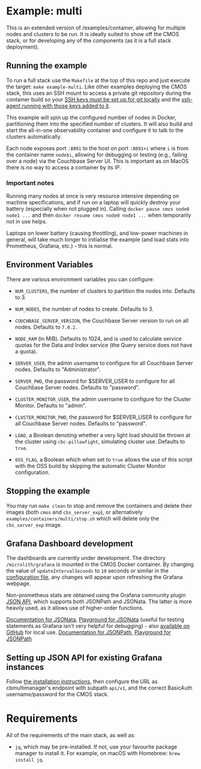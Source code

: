 # Example: multi #

This is an extended version of /examples/container, allowing for multiple nodes and clusters to be run. It is ideally suited to show off the CMOS stack, or for developing any of the components (as it is a full stack deployment).

## Running the example ##

To run a full stack use the `Makefile` at the top of this repo and just execute the target: `make example-multi`. Like other examples deploying the CMOS stack, this uses an SSH mount to access a private git repository during the container build so your [SSH keys must be set up for git locally](https://docs.github.com/en/authentication/connecting-to-github-with-ssh/generating-a-new-ssh-key-and-adding-it-to-the-ssh-agent) and the [ssh-agent running with those keys added to it](https://docs.github.com/en/authentication/connecting-to-github-with-ssh/generating-a-new-ssh-key-and-adding-it-to-the-ssh-agent#adding-your-ssh-key-to-the-ssh-agent).

This example will spin up the configured number of nodes in Docker, partitioning them into the specified number of clusters. It will also build and start the all-in-one observability container and configure it to talk to the clusters automatically.

Each node exposes port `:8091` to the host on port `:8091+i` where `i` is from the container name `node$i`, allowing for debugging or testing (e.g., failing over a node) via the Couchbase Server UI. This is important as on MacOS there is no way to access a container by its IP.

### Important notes ###
Running many nodes at once is very resource intensive depending on machine specifications, and if run on a laptop will quickly destroy your battery (especially when not plugged in). Calling `docker pause cmos node0 node1 ...` and then `docker resume cmos node0 node1 ...` when temporarily not in use helps.

Laptops on lower battery (causing throttling), and low-power machines in general, will take much longer to initialise the example (and load stats into Prometheus, Grafana, etc.) - this is normal. 

## Environment Variables ##

There are various environment variables you can configure:
- `NUM_CLUSTERS`, the number of clusters to partition the nodes into. Defaults to 3.
- `NUM_NODES`, the number of nodes to create. Defaults to 3.

- `COUCHBASE_SERVER_VERSION`, the Couchbase Server version to run on all nodes. Defaults to `7.0.2`.
- `NODE_RAM` (in MiB). Defaults to 1024, and is used to calculate service quotas for the Data and Index service (the Query service does not have a quota).

- `SERVER_USER`, the admin username to configure for all Couchbase Server nodes. Defaults to "Administrator".
- `SERVER_PWD`, the password for $SERVER_USER to configure for all Couchbase Server nodes. Defaults to "password".

- `CLUSTER_MONITOR_USER`, the admin username to configure for the Cluster Monitor. Defaults to "admin".
- `CLUSTER_MONITOR_PWD`, the password for $SERVER_USER to configure for all Couchbase Server nodes. Defaults to "password".

- `LOAD`, a Boolean denoting whether a very light load should be thrown at the cluster using `cbc-pillowfight`, simulating cluster use. Defaults to `true`.

- `OSS_FLAG`, a Boolean which when set to `true` allows the use of this script with the OSS build by skipping the automatic Cluster Monitor configuration.

## Stopping the example ##

You may run `make clean` to stop and remove the containers and delete their images (both `cmos` and `cbs_server_exp`), or alternatively `examples/containers/multi/stop.sh` which will delete only the `cbs_server_exp` image.

## Grafana Dashboard development ##

The dashboards are currently under development. The directory `/microlith/grafana` is mounted in the CMOS Docker container. By changing the value of `updateIntervalSeconds` to `10` seconds or similar in the [configuration file](microlith/grafana/provisioning/dashboards/dashboard.yml), any changes will appear upon refreshing the Grafana webpage.

Non-prometheus stats are obtained using the Grafana community plugin [JSON API](https://grafana.com/grafana/plugins/marcusolsson-json-datasource/), which supports both JSONPath and JSONata. The latter is more heavily used, as it allows use of higher-order functions.

[Documentation for JSONata](https://docs.jsonata.org/overview), [Playground for JSONata](https://try.jsonata.org/) (useful for testing statements as Grafana isn't very helpful for debugging) - also [available on GitHub](https://github.com/jsonata-js/jsonata-exerciser) for local use.
[Documentation for JSONPath](https://goessner.net/articles/JsonPath/), [Playground for JSONPath](http://jsonpath.com/)

## Setting up JSON API for existing Grafana instances ##

Follow [the installation instructions](https://grafana.com/grafana/plugins/marcusolsson-json-datasource/?tab=installation), then configure the URL as cbmultimanager's endpoint with subpath `api/v1`, and the correct BasicAuth username/password for the CMOS stack.

# Requirements #

All of the requirements of the main stack, as well as:
- `jq`, which may be pre-installed. If not, use your favourite package manager to install it. For example, on macOS with Homebrew: `brew install jq`.